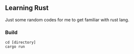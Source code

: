 ## Learning Rust

Just some random codes for me to get familiar with rust lang.


### Build
```console
cd [directory]
cargo run
```
